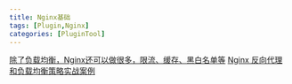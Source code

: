 ```yaml
---
title: Nginx基础
tags: [Plugin,Nginx]
categories: [PluginTool]
---
```





[除了负载均衡，Nginx还可以做很多，限流、缓存、黑白名单等](https://www.toutiao.com/i6692127248272589315)
[Nginx 反向代理和负载均衡策略实战案例](https://mp.weixin.qq.com/s/ZhNzkNC2Kxs5OnRni21Z5w)

